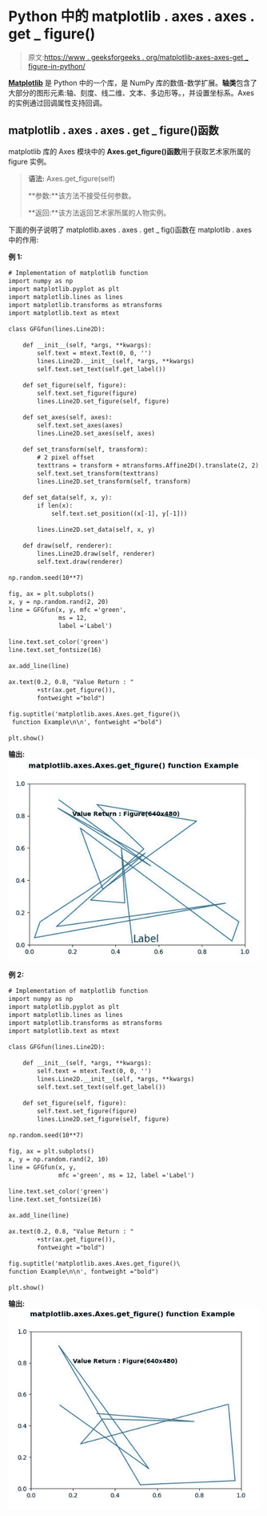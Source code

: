 # Python 中的 matplotlib . axes . axes . get _ figure()

> 原文:[https://www . geeksforgeeks . org/matplotlib-axes-axes-get _ figure-in-python/](https://www.geeksforgeeks.org/matplotlib-axes-axes-get_figure-in-python/)

**[Matplotlib](https://www.geeksforgeeks.org/python-introduction-matplotlib/)** 是 Python 中的一个库，是 NumPy 库的数值-数学扩展。**轴类**包含了大部分的图形元素:轴、刻度、线二维、文本、多边形等。，并设置坐标系。Axes 的实例通过回调属性支持回调。

## matplotlib . axes . axes . get _ figure()函数

matplotlib 库的 Axes 模块中的 **Axes.get_figure()函数**用于获取艺术家所属的 figure 实例。

> **语法:** Axes.get_figure(self)
> 
> **参数:**该方法不接受任何参数。
> 
> **返回:**该方法返回艺术家所属的人物实例。

下面的例子说明了 matplotlib.axes . axes . get _ fig()函数在 matplotlib . axes 中的作用:

**例 1:**

```
# Implementation of matplotlib function
import numpy as np
import matplotlib.pyplot as plt
import matplotlib.lines as lines
import matplotlib.transforms as mtransforms
import matplotlib.text as mtext

class GFGfun(lines.Line2D):

    def __init__(self, *args, **kwargs):
        self.text = mtext.Text(0, 0, '')
        lines.Line2D.__init__(self, *args, **kwargs)
        self.text.set_text(self.get_label())

    def set_figure(self, figure):
        self.text.set_figure(figure)
        lines.Line2D.set_figure(self, figure)

    def set_axes(self, axes):
        self.text.set_axes(axes)
        lines.Line2D.set_axes(self, axes)

    def set_transform(self, transform):
        # 2 pixel offset
        texttrans = transform + mtransforms.Affine2D().translate(2, 2)
        self.text.set_transform(texttrans)
        lines.Line2D.set_transform(self, transform)

    def set_data(self, x, y):
        if len(x):
            self.text.set_position((x[-1], y[-1]))

        lines.Line2D.set_data(self, x, y)

    def draw(self, renderer):
        lines.Line2D.draw(self, renderer)
        self.text.draw(renderer)

np.random.seed(10**7)

fig, ax = plt.subplots()
x, y = np.random.rand(2, 20)
line = GFGfun(x, y, mfc ='green',
              ms = 12,
              label ='Label')

line.text.set_color('green')
line.text.set_fontsize(16)

ax.add_line(line)

ax.text(0.2, 0.8, "Value Return : "
        +str(ax.get_figure()), 
        fontweight ="bold")

fig.suptitle('matplotlib.axes.Axes.get_figure()\
 function Example\n\n', fontweight ="bold")

plt.show()
```

**输出:**
![](img/be6ccb3c6cfa8255d382fbf302ec65d4.png)

**例 2:**

```
# Implementation of matplotlib function
import numpy as np
import matplotlib.pyplot as plt
import matplotlib.lines as lines
import matplotlib.transforms as mtransforms
import matplotlib.text as mtext

class GFGfun(lines.Line2D):

    def __init__(self, *args, **kwargs):
        self.text = mtext.Text(0, 0, '')
        lines.Line2D.__init__(self, *args, **kwargs)
        self.text.set_text(self.get_label())

    def set_figure(self, figure):
        self.text.set_figure(figure)
        lines.Line2D.set_figure(self, figure)

np.random.seed(10**7)

fig, ax = plt.subplots()
x, y = np.random.rand(2, 10)
line = GFGfun(x, y,
              mfc ='green', ms = 12, label ='Label')

line.text.set_color('green')
line.text.set_fontsize(16)

ax.add_line(line)

ax.text(0.2, 0.8, "Value Return : "
        +str(ax.get_figure()),
        fontweight ="bold")

fig.suptitle('matplotlib.axes.Axes.get_figure()\
function Example\n\n', fontweight ="bold")

plt.show()
```

**输出:**
![](img/32ef97971b4cb1f7c99747b13d22678e.png)